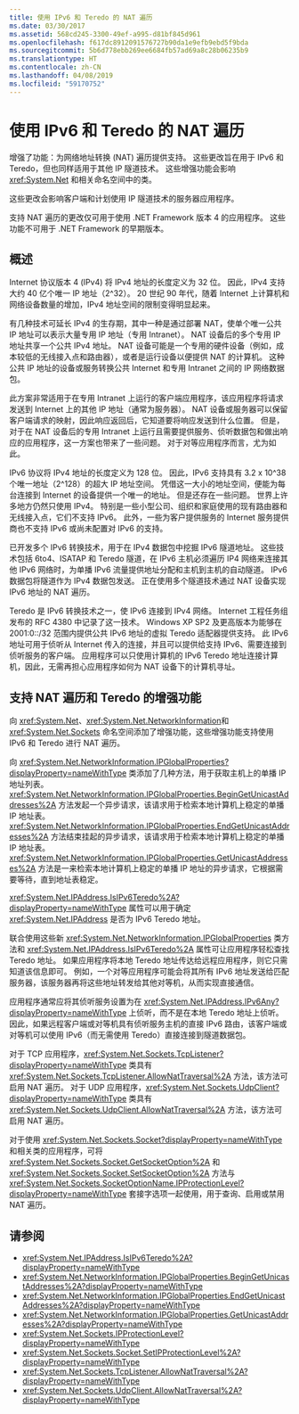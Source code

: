 ```yaml
---
title: 使用 IPv6 和 Teredo 的 NAT 遍历
ms.date: 03/30/2017
ms.assetid: 568cd245-3300-49ef-a995-d81bf845d961
ms.openlocfilehash: f617dc8912091576727b90da1e9efb9ebd5f9bda
ms.sourcegitcommit: 5b6d778ebb269ee6684fb57ad69a8c28b06235b9
ms.translationtype: HT
ms.contentlocale: zh-CN
ms.lasthandoff: 04/08/2019
ms.locfileid: "59170752"
---
```

# <a name="nat-traversal-using-ipv6-and-teredo"></a>使用 IPv6 和 Teredo 的 NAT 遍历
增强了功能：为网络地址转换 (NAT) 遍历提供支持。 这些更改旨在用于 IPv6 和 Teredo，但也同样适用于其他 IP 隧道技术。 这些增强功能会影响 <xref:System.Net> 和相关命名空间中的类。  
  
 这些更改会影响客户端和计划使用 IP 隧道技术的服务器应用程序。  
  
 支持 NAT 遍历的更改仅可用于使用 .NET Framework 版本 4 的应用程序。 这些功能不可用于 .NET Framework 的早期版本。  
  
## <a name="overview"></a>概述  
 Internet 协议版本 4 (IPv4) 将 IPv4 地址的长度定义为 32 位。 因此，IPv4 支持大约 40 亿个唯一 IP 地址（2^32）。 20 世纪 90 年代，随着 Internet 上计算机和网络设备数量的增加，IPv4 地址空间的限制变得明显起来。  
  
 有几种技术可延长 IPv4 的生存期，其中一种是通过部署 NAT，使单个唯一公共 IP 地址可以表示大量专用 IP 地址（专用 Intranet）。 NAT 设备后的多个专用 IP 地址共享一个公共 IPv4 地址。 NAT 设备可能是一个专用的硬件设备（例如，成本较低的无线接入点和路由器），或者是运行设备以便提供 NAT 的计算机。 这种公共 IP 地址的设备或服务转换公共 Internet 和专用 Intranet 之间的 IP 网络数据包。  
  
 此方案非常适用于在专用 Intranet 上运行的客户端应用程序，该应用程序将请求发送到 Internet 上的其他 IP 地址（通常为服务器）。 NAT 设备或服务器可以保留客户端请求的映射，因此响应返回后，它知道要将响应发送到什么位置。 但是，对于在 NAT 设备后的专用 Intranet 上运行且需要提供服务、侦听数据包和做出响应的应用程序，这一方案也带来了一些问题。 对于对等应用程序而言，尤为如此。  
  
 IPv6 协议将 IPv4 地址的长度定义为 128 位。 因此，IPv6 支持具有 3.2 x 10^38 个唯一地址（2^128）的超大 IP 地址空间。 凭借这一大小的地址空间，便能为每台连接到 Internet 的设备提供一个唯一的地址。 但是还存在一些问题。 世界上许多地方仍然只使用 IPv4。 特别是一些小型公司、组织和家庭使用的现有路由器和无线接入点，它们不支持 IPv6。 此外，一些为客户提供服务的 Internet 服务提供商也不支持 IPv6 或尚未配置对 IPv6 的支持。  
  
 已开发多个 IPv6 转换技术，用于在 IPv4 数据包中挖掘 IPv6 隧道地址。 这些技术包括 6to4、ISATAP 和 Teredo 隧道，在 IPv6 主机必须遍历 IP4 网络来连接其他 IPv6 网络时，为单播 IPv6 流量提供地址分配和主机到主机的自动隧道。 IPv6 数据包将隧道作为 IPv4 数据包发送。 正在使用多个隧道技术通过 NAT 设备实现 IPv6 地址的 NAT 遍历。  
  
 Teredo 是 IPv6 转换技术之一，使 IPv6 连接到 IPv4 网络。 Internet 工程任务组发布的 RFC 4380 中记录了这一技术。 Windows XP SP2 及更高版本为能够在 2001:0::/32 范围内提供公共 IPv6 地址的虚拟 Teredo 适配器提供支持。 此 IPv6 地址可用于侦听从 Internet 传入的连接，并且可以提供给支持 IPv6、需要连接到侦听服务的客户端。 应用程序可以只使用计算机的 IPv6 Teredo 地址连接计算机，因此，无需再担心应用程序如何为 NAT 设备下的计算机寻址。  
  
## <a name="enhancements-to-support-nat-traversal-and-teredo"></a>支持 NAT 遍历和 Teredo 的增强功能  
 向 <xref:System.Net>、<xref:System.Net.NetworkInformation>和 <xref:System.Net.Sockets> 命名空间添加了增强功能，这些增强功能支持使用 IPv6 和 Teredo 进行 NAT 遍历。  
  
 向 <xref:System.Net.NetworkInformation.IPGlobalProperties?displayProperty=nameWithType> 类添加了几种方法，用于获取主机上的单播 IP 地址列表。 <xref:System.Net.NetworkInformation.IPGlobalProperties.BeginGetUnicastAddresses%2A> 方法发起一个异步请求，该请求用于检索本地计算机上稳定的单播 IP 地址表。 <xref:System.Net.NetworkInformation.IPGlobalProperties.EndGetUnicastAddresses%2A> 方法结束挂起的异步请求，该请求用于检索本地计算机上稳定的单播 IP 地址表。 <xref:System.Net.NetworkInformation.IPGlobalProperties.GetUnicastAddresses%2A> 方法是一来检索本地计算机上稳定的单播 IP 地址的异步请求，它根据需要等待，直到地址表稳定。  
  
 <xref:System.Net.IPAddress.IsIPv6Teredo%2A?displayProperty=nameWithType> 属性可以用于确定 <xref:System.Net.IPAddress> 是否为 IPv6 Teredo 地址。  
  
 联合使用这些新 <xref:System.Net.NetworkInformation.IPGlobalProperties> 类方法和 <xref:System.Net.IPAddress.IsIPv6Teredo%2A> 属性可让应用程序轻松查找 Teredo 地址。 如果应用程序将本地 Teredo 地址传达给远程应用程序，则它只需知道该信息即可。 例如，一个对等应用程序可能会将其所有 IPv6 地址发送给匹配服务器，该服务器再将这些地址转发给其他对等机，从而实现直接通信。  
  
 应用程序通常应将其侦听服务设置为在 <xref:System.Net.IPAddress.IPv6Any?displayProperty=nameWithType> 上侦听，而不是在本地 Teredo 地址上侦听。 因此，如果远程客户端或对等机具有侦听服务主机的直接 IPv6 路由，该客户端或对等机可以使用 IPv6（而无需使用 Teredo）直接连接到隧道数据包。  
  
 对于 TCP 应用程序，<xref:System.Net.Sockets.TcpListener?displayProperty=nameWithType> 类具有 <xref:System.Net.Sockets.TcpListener.AllowNatTraversal%2A> 方法，该方法可启用 NAT 遍历。 对于 UDP 应用程序，<xref:System.Net.Sockets.UdpClient?displayProperty=nameWithType> 类具有 <xref:System.Net.Sockets.UdpClient.AllowNatTraversal%2A> 方法，该方法可启用 NAT 遍历。  
  
 对于使用 <xref:System.Net.Sockets.Socket?displayProperty=nameWithType> 和相关类的应用程序，可将 <xref:System.Net.Sockets.Socket.GetSocketOption%2A> 和 <xref:System.Net.Sockets.Socket.SetSocketOption%2A> 方法与 <xref:System.Net.Sockets.SocketOptionName.IPProtectionLevel?displayProperty=nameWithType> 套接字选项一起使用，用于查询、启用或禁用 NAT 遍历。  
  
## <a name="see-also"></a>请参阅

- <xref:System.Net.IPAddress.IsIPv6Teredo%2A?displayProperty=nameWithType>
- <xref:System.Net.NetworkInformation.IPGlobalProperties.BeginGetUnicastAddresses%2A?displayProperty=nameWithType>
- <xref:System.Net.NetworkInformation.IPGlobalProperties.EndGetUnicastAddresses%2A?displayProperty=nameWithType>
- <xref:System.Net.NetworkInformation.IPGlobalProperties.GetUnicastAddresses%2A?displayProperty=nameWithType>
- <xref:System.Net.Sockets.IPProtectionLevel?displayProperty=nameWithType>
- <xref:System.Net.Sockets.Socket.SetIPProtectionLevel%2A?displayProperty=nameWithType>
- <xref:System.Net.Sockets.TcpListener.AllowNatTraversal%2A?displayProperty=nameWithType>
- <xref:System.Net.Sockets.UdpClient.AllowNatTraversal%2A?displayProperty=nameWithType>
